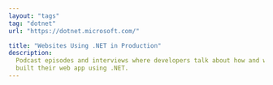 ```yaml
---
layout: "tags"
tag: "dotnet"
url: "https://dotnet.microsoft.com/"

title: "Websites Using .NET in Production"
description:
  Podcast episodes and interviews where developers talk about how and why they
  built their web app using .NET.
---
```

